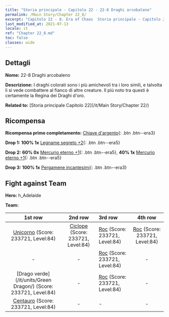 ```yaml
---
title: "Storia principale - Capitolo 22 - 22-8 Draghi arcobaleno"
permalink: /Main Story/Chapter 22_8/
excerpt: "Capitolo 22 - 8. Era of Chaos  Storia principale - Capitolo 22_8. 22-8 Draghi arcobaleno"
last_modified_at: 2021-07-13
locale: it
ref: "Chapter 22_8.md"
toc: false
classes: wide
---
```


## Dettagli

 **Nome:** 22-8 Draghi arcobaleno

 **Descrizione:** I draghi colorati sono i più amichevoli tra i loro simili, e talvolta li si vede combattere al fianco di altre creature. Il più noto tra questi è certamente la Regina dei Draghi d'oro.

 **Related to:** [Storia principale Capitolo 22](/it/Main Story/Chapter 22/)

## Ricompensa

 **Ricompensa primo completamento:** [Chiave d'argento](/ItemsIT/con_693/){: .btn .btn--era3}

 **Drop 1:** **100% 1x** [Legname segreto +2](/ItemsIT/mat_76/){: .btn .btn--era5}

 **Drop 2:** **60% 0x** [Mercurio eterno +1](/ItemsIT/mat_70/){: .btn .btn--era5}, **40% 1x** [Mercurio eterno +1](/ItemsIT/mat_70/){: .btn .btn--era5}

 **Drop 3:** **100% 1x** [Pergamene incantesimi](/ItemsIT/con_694/){: .btn .btn--era3}


## Fight against Team
 **Hero:** h_Adelaide

 **Team:**


  | 1st row | 2nd row | 3rd row | 4th row |
  |:----:|:----:|:----|:----:|
  | [Unicorno](/it/units/Unicorn/) (Score: 233721, Level:84)  | [Ciclope](/it/units/Cyclops/) (Score: 233721, Level:84)  | [Roc](/it/units/Roc/) (Score: 233721, Level:84)  | [Roc](/it/units/Roc/) (Score: 233721, Level:84)  |
  | - | - | [Roc](/it/units/Roc/) (Score: 233721, Level:84)  | - |
  | [Drago verde](/it/units/Green Dragon/) (Score: 233721, Level:84)  | - | [Roc](/it/units/Roc/) (Score: 233721, Level:84)  | - |
  | [Centauro](/it/units/Centaur/) (Score: 233721, Level:84)  | - | - | - |


